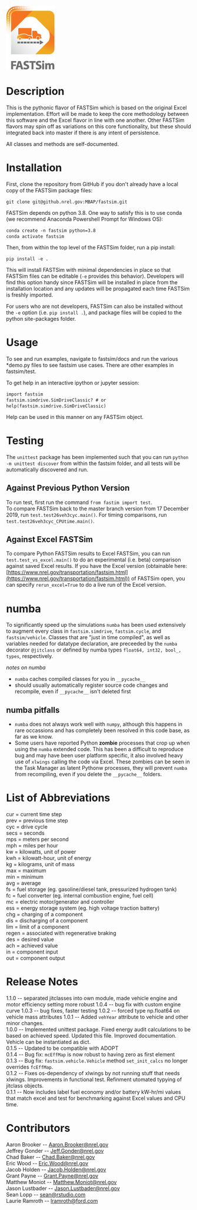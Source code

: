 ![FASTSim Logo](fastsim-icon-web-131x172.jpg)

# Description
This is the pythonic flavor of FASTSim which is based on the original Excel implementation. Effort will be made to keep the core methodology between this software and the Excel flavor in line with one another. Other FASTSim flavors may spin off as variations on this core functionality, but these should integrated back into master if there is any intent of persistence.

All classes and methods are self-documented.  

# Installation
First, clone the repository from GitHub if you don't already have a local copy of the FASTSim package files:

    git clone git@github.nrel.gov:MBAP/fastsim.git  
    
FASTSim depends on python 3.8. One way to satisfy this is to use conda (we recommend Anaconda Powershell Prompt for Windows OS):

    conda create -n fastsim python=3.8
    conda activate fastsim
    
Then, from within the top level of the FASTSim folder, run a pip install:

    pip install -e .
    
This will install FASTSim with minimal dependencies in place so that FASTSim files can be editable (`-e` provides this behavior). Developers will find this option handy since FASTSim will be installed in place from the installation location and any updates will be propagated each time FASTSim is freshly imported.  

For users who are not developers, FASTSim can also be installed without the `-e` option (i.e. `pip install .`), and package files will be copied to the python site-packages folder.   

# Usage
To see and run examples, navigate to fastsim/docs and run the various *demo.py files to see fastsim use cases. There are other examples in fastsim/test.  

To get help in an interactive ipython or jupyter session:  
```
import fastsim
fastsim.simdrive.SimDriveClassic? # or
help(fastsim.simdrive.SimDriveClassic)
```

Help can be used in this manner on any FASTSim object.

# Testing

The `unittest` package has been implemented such that you can run `python -m unittest discover` from within the fastsim folder, and all tests will be automatically discovered and run.  

## Against Previous Python Version

To run test, first run the command `from fastim import test`.  
To compare FASTSim back to the master branch version from 17 December 2019, run `test.test26veh3cyc.main()`.  For timing comparisons, run `test.test26veh3cyc_CPUtime.main()`.  

## Against Excel FASTSim
To compare Python FASTSim results to Excel FASTSim, you can run `test.test_vs_excel.main()` to do an experimental (i.e. beta) comparison against saved Excel results. If you have the Excel version (obtainable here: [https://www.nrel.gov/transportation/fastsim.html](https://www.nrel.gov/transportation/fastsim.html)) of FASTSim open, you can specify `rerun_excel=True` to do a live run of the Excel version.

# numba
To significantly speed up the simulations `numba` has been used extensively to augment every class in `fastsim.simdrive`, `fastsim.cycle`, and `fastsim/vehicle`. Classes that are "just in time compiled", as well as variables needed for datatype declaration, are preceeded by the `numba` decorator `@jitclass` or defined by numba types `float64, int32, bool_, types`, respectively.

*notes on numba*
- `numba` caches compiled classes for you in `__pycache__`
- should usually automatically register source code changes and recompile, even if `__pycache__` isn't deleted first

## numba pitfalls
- `numba` does not always work well with `numpy`, although this happens in rare occassions and has completely been resolved in this code base, as far as we know.
- Some users have reported Python __zombie__ processes that crop up when using the `numba` extended code. This has been a difficult to reproduce bug and may have been user platform specific, it also involved heavy use of `xlwings` calling the code via Excel. These zombies can be seen in the Task Manager as latent Pythonw processes, they will prevent `numba` from recompiling, even if you delete the `__pycache__` folders.

# List of Abbreviations
cur = current time step  
prev = previous time step  
cyc = drive cycle  
secs = seconds  
mps = meters per second  
mph = miles per hour  
kw = kilowatts, unit of power  
kwh = kilowatt-hour, unit of energy  
kg = kilograms, unit of mass  
max = maximum  
min = minimum  
avg = average  
fs = fuel storage (eg. gasoline/diesel tank, pressurized hydrogen tank)  
fc = fuel converter (eg. internal combustion engine, fuel cell)  
mc = electric motor/generator and controller  
ess = energy storage system (eg. high voltage traction battery)  
chg = charging of a component  
dis = discharging of a component  
lim = limit of a component  
regen = associated with regenerative braking  
des = desired value  
ach = achieved value  
in = component input  
out = component output  

# Release Notes
1.1.0 -- separated jitclasses into own module, made vehicle engine and motor efficiency setting more robust
1.0.4 -- bug fix with custom engine curve
1.0.3 -- bug fixes, faster testing
1.0.2 -- forced type np.float64 on vehicle mass attributes
1.0.1 -- Added `vehYear` attribute to vehicle and other minor changes.  
1.0.0 -- Implemented unittest package.  Fixed energy audit calculations to be based on achieved speed.  Updated this file.  Improved documentation.  Vehicle can be instantiated as dict.  
0.1.5 -- Updated to be compatible with ADOPT  
0.1.4 -- Bug fix: `mcEffMap` is now robust to having zero as first element  
0.1.3 -- Bug fix: `fastsim.vehicle.Vehicle` method `set_init_calcs` no longer overrides `fcEffMap`.  
0.1.2 -- Fixes os-dependency of xlwings by not running stuff that needs xlwings.  Improvements in functional test.  Refinment utomated typying of jitclass objects.  
0.1.1 -- Now includes label fuel economy and/or battery kW-hr/mi values that match excel and test for benchmarking against Excel values and CPU time.  

# Contributors
Aaron Brooker -- Aaron.Brooker@nrel.gov  
Jeffrey Gonder -- Jeff.Gonder@nrel.gov  
Chad Baker -- Chad.Baker@nrel.gov  
Eric Wood -- Eric.Wood@nrel.gov  
Jacob Holden -- Jacob.Holden@nrel.gov  
Grant Payne -- Grant.Payne@nrel.gov  
Matthew Moniot -- Matthew.Moniot@nrel.gov  
Jason Lustbader -- Jason.Lustbader@nrel.gov  
Sean Lopp -- sean@rstudio.com  
Laurie Ramroth -- lramroth@ford.com  